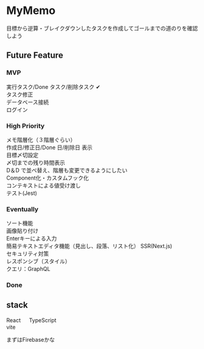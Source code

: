 # MyMemo

目標から逆算・ブレイクダウンしたタスクを作成してゴールまでの道のりを確認しよう

## Future Feature

### MVP
実行タスク/Done タスク/削除タスク ✔︎  
タスク修正  
データベース接続  
ログイン

### High Priority
メモ階層化（３階層ぐらい）  
作成日/修正日/Done 日/削除日 表示  
目標〆切設定  
〆切までの残り時間表示  
D＆D で並べ替え、階層も変更できるようにしたい  
Component化・カスタムフック化  
コンテキストによる値受け渡し  
テスト(Jest)

### Eventually
ソート機能  
画像貼り付け  
Enterキーによる入力  
簡易テキストエディタ機能（見出し、段落、リスト化）
SSR(Next.js)  
セキュリティ対策  
レスポンシブ（スタイル）  
クエリ：GraphQL

### Done


## stack
React 　
TypeScript  
vite

まずはFirebaseかな
